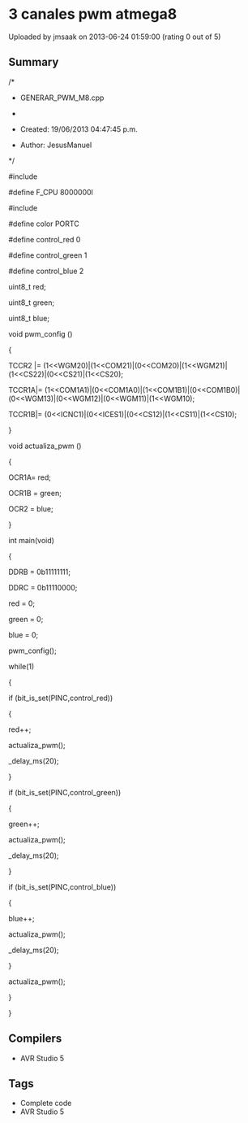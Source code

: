 # 3 canales pwm atmega8

Uploaded by jmsaak on 2013-06-24 01:59:00 (rating 0 out of 5)

## Summary

/*  

 * GENERAR\_PWM\_M8.cpp  

 *  

 * Created: 19/06/2013 04:47:45 p.m.  

 * Author: JesusManuel  

 */ 


#include   

#define F\_CPU 8000000l


#include 


#define color PORTC  

#define control\_red 0  

#define control\_green 1  

#define control\_blue 2


uint8\_t red;  

uint8\_t green;  

uint8\_t blue;


void pwm\_config ()  

{  

 TCCR2 |= (1<<WGM20)|(1<<COM21)|(0<<COM20)|(1<<WGM21)|(1<<CS22)|(0<<CS21)|(1<<CS20);  

 TCCR1A|= (1<<COM1A1)|(0<<COM1A0)|(1<<COM1B1)|(0<<COM1B0)|(0<<WGM13)|(0<<WGM12)|(0<<WGM11)|(1<<WGM10);  

 TCCR1B|= (0<<ICNC1)|(0<<ICES1)|(0<<CS12)|(1<<CS11)|(1<<CS10);


}


void actualiza\_pwm ()  

{  

 OCR1A= red;  

 OCR1B = green;  

 OCR2 = blue;  

}


int main(void)  

{  

 DDRB = 0b11111111;  

 DDRC = 0b11110000;  

 red = 0;  

 green = 0;  

 blue = 0;


 pwm\_config();


 while(1)  

 {  

 if (bit\_is\_set(PINC,control\_red))  

 {  

 red++;  

 actualiza\_pwm();  

 \_delay\_ms(20);  

 }


 if (bit\_is\_set(PINC,control\_green))  

 {  

 green++;  

 actualiza\_pwm();  

 \_delay\_ms(20);  

 }


 if (bit\_is\_set(PINC,control\_blue))  

 {  

 blue++;  

 actualiza\_pwm();  

 \_delay\_ms(20);  

 }


 actualiza\_pwm(); 


 }  

}

## Compilers

- AVR Studio 5

## Tags

- Complete code
- AVR Studio 5
